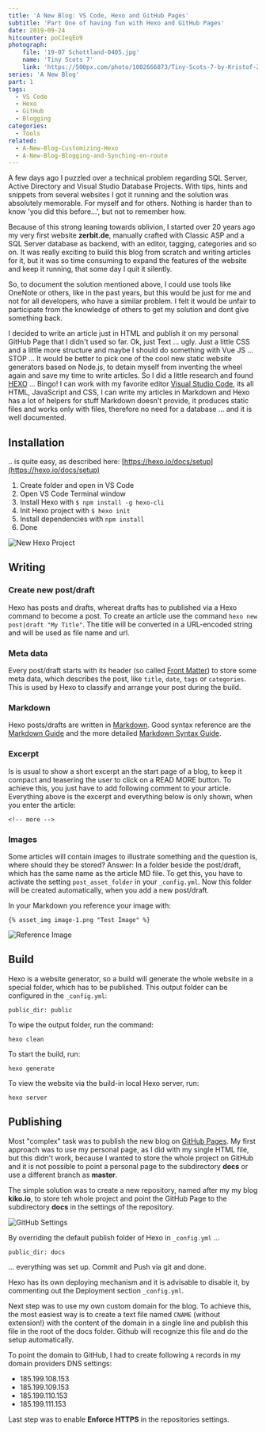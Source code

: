 ```yaml
---
title: 'A New Blog: VS Code, Hexo and GitHub Pages'
subtitle: 'Part One of having fun with Hexo and GitHub Pages'
date: 2019-09-24
hitcounter: poCIeqEo9
photograph: 
    file: '19-07 Schottland-0405.jpg'
    name: 'Tiny Scots 7'
    link: 'https://500px.com/photo/1002666873/Tiny-Scots-7-by-Kristof-Zerbe'
series: 'A New Blog'
part: 1
tags:
  - VS Code
  - Hexo
  - GitHub
  - Blogging
categories:
  - Tools
related:
  - A-New-Blog-Customizing-Hexo
  - A-New-Blog-Blogging-and-Synching-en-route
---
```


A few days ago I puzzled over a technical problem regarding SQL Server, Active Directory and Visual Studio Database Projects. With tips, hints and snippets from several websites I got it running and the solution was absolutely memorable. For myself and for others. Nothing is harder than to know 'you did this before...', but not to remember how.

Because of this strong leaning towards oblivion, I started over 20 years ago my very first website **zerbit.de**, manually crafted with Classic ASP and a SQL Server database as backend, with an editor, tagging, categories and so on. It was really exciting to build this blog from scratch and writing articles for it, but it was so time consuming to expand the features of the website and keep it running, that some day I quit it silently.

So, to document the solution mentioned above, I could use tools like OneNote or others, like in the past years, but this would be just for me and not for all developers, who have a similar problem. I felt it would be unfair to participate from the knowledge of others to get my solution and dont give something back.

I decided to write an article just in HTML and publish it on my personal GitHub Page that I didn't used so far. Ok, just Text ... ugly. Just a little CSS and a little more structure and maybe I should do something with Vue JS ... STOP ... It would be better to pick one of the cool new static website generators based on Node.js, to detain myself from inventing the wheel again and save my time to write articles. So I did a little research and found [HEXO](https://hexo.io) ... Bingo! I can work with my favorite editor [Visual Studio Code](https://code.visualstudio.com/), its all HTML, JavaScript and CSS, I can write my articles in Markdown and Hexo has a lot of helpers for stuff Markdown doesn't provide, it produces static files and works only with files, therefore no need for a database ... and it is well documented.
<!-- more -->

## Installation

.. is quite easy, as described here: [https://hexo.io/docs/setup](https://hexo.io/docs/setup)

1. Create folder and open in VS Code
2. Open VS Code Terminal window
3. Install Hexo with ``$ npm install -g hexo-cli``
4. Init Hexo project with ``$ hexo init``
5. Install dependencies with ``npm install``
6. Done

![New Hexo Project](A-New-Blog-VS-Code-Hexo-and-GitHub-Pages/vscode-1.png)

## Writing

### Create new post/draft

Hexo has posts and drafts, whereat drafts has to published via a Hexo command to become a post. To create an article use the command ``hexo new post|draft "My Title"``. The title will be converted in a URL-encoded string and will be used as file name and url.

### Meta data
Every post/draft starts with its header (so called [Front Matter](https://hexo.io/docs/front-matter)) to store some meta data, which describes the post, like ``title``, ``date``, ``tags`` or ``categories``. This is used by Hexo to classify and arrange your post during the build.

### Markdown
Hexo posts/drafts are written in [Markdown](https://en.wikipedia.org/wiki/Markdown). Good syntax reference are the [Markdown Guide](https://www.markdownguide.org/basic-syntax/) and the more detailed [Markdown Syntax Guide](https://sourceforge.net/p/hexo/wiki/markdown_syntax/).

### Excerpt
Is is usual to show a short excerpt an the start page of a blog, to keep it compact and teasering the user to click on a READ MORE button. To achieve this, you just have to add following comment to your article. Everything above is the excerpt and everything below is only shown, when you enter the article:

    <!-- more -->

### Images

Some articles will contain images to illustrate something and the question is, where should they be stored? Answer: In a folder beside the post/draft, which has the same name as the article MD file. To get this, you have to activate the setting ``post_asset_folder`` in your ``_config.yml``. Now this folder will be created automatically, when you add a new post/draft.

In your Markdown you reference your image with:

    {% asset_img image-1.png "Test Image" %}

![Reference Image](A-New-Blog-VS-Code-Hexo-and-GitHub-Pages/vscode-2.png)

## Build

Hexo is a website generator, so a build will generate the whole website in a special folder, which has to be published. This output folder can be configured in the ``_config.yml``:

    public_dir: public

To wipe the output folder, run the command:

    hexo clean

To start the build, run:

    hexo generate

To view the website via the build-in local Hexo server, run:

    hexo server

## Publishing

Most "complex" task was to publish the new blog on [GitHub Pages](https://pages.github.com/). My first approach was to use my personal page, as I did with my single HTML file, but this didn't work, because I wanted to store the whole project on GitHub and it is not possible to point a personal page to the subdirectory **docs** or use a different branch as **master**.

The simple solution was to create a new repository, named after my my blog **kiko.io**, to store teh whole project and point the GitHub Page to the subdirectory **docs** in the settings of the repository.

![GitHub Settings](A-New-Blog-VS-Code-Hexo-and-GitHub-Pages/github-1.png)

By overriding the default publish folder of Hexo in ``_config.yml`` ...

    public_dir: docs

... everything was set up. Commit and Push via git and done.

Hexo has its own deploying mechanism and it is advisable to disable it, by commenting out the Deployment section ``_config.yml``.

Next step was to use my own custom domain for the blog. To achieve this, the most easiest way is to create a text file named ``CNAME`` (without extension!) with the content of the domain in a single line and publish this file in the root of the docs folder. Github will recognize this file and do the setup automatically.

To point the domain to GitHub, I had to create following ``A`` records in my domain providers DNS settings:

* 185.199.108.153
* 185.199.109.153
* 185.199.110.153
* 185.199.111.153

Last step was to enable **Enforce HTTPS** in the repositories settings.
